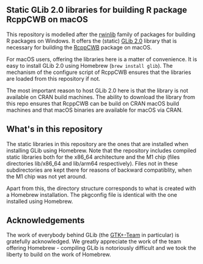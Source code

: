 ## Static GLib 2.0 libraries for building R package RcppCWB on macOS

This repository is modelled after the [rwinlib](https://github.com/rwinlib) family of packages for building R packages on Windows. It offers the (static) [GLib 2.0](https://lazka.github.io/pgi-docs/GLib-2.0) library that is necessary for building the [RcppCWB](https://github.com/PolMine/RcppCWB/) package on macOS.

For macOS users, offering the libraries here is a matter of convenience. It is easy to install  GLib 2.0 using Homebrew (`brew install glib`). The mechanism of the configure script of RcppCWB ensures that the libraries are loaded from this repository if not. 

The most important reason to host GLib 2.0 here is that the library is not available on CRAN build machines. The ability to download the library from this repo ensures that RcppCWB can be build on CRAN macOS build machines and that macOS binaries are available for macOS via CRAN.

## What's in this repository

The static libraries in this repository are the ones that are installed when installing GLib using Homebrew. Note that the repository includes compiled static libraries both for the x86_64 architecture and the M1 chip (files directories lib/x86_64 and lib/arm64 respectively). Files not in these subdirectories are kept there for reasons of backward compatiblity, when the M1 chip was not yet around.

Apart from this, the directory structure corresponds to what is created with a Homebrew installation. The pkgconfig file is identical with the one installed using Homebrew.

## Acknowledgements

The work of everybody behind GLib (the [GTK+-Team](https://www.gtk.org/docs/#team) in particular) is gratefully acknowledged. We greatly appreciate the work of the team offering Homebrew - compiling GLib is notoriously difficult and we took the liberty to build on the work of Homebrew.
